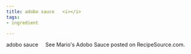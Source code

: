 ```yaml
---
title: adobo sauce   <i></i>
tags:
- ingredient

---
```

adobo sauce     See Mario's Adobo Sauce posted on RecipeSource.com.
